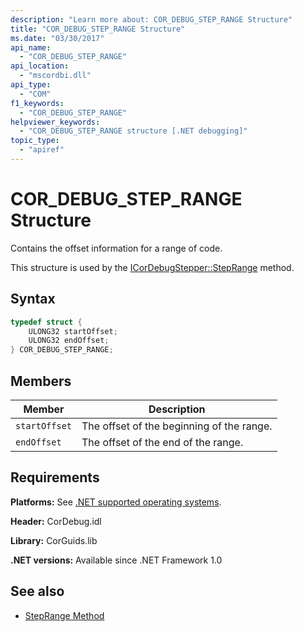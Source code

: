 ```yaml
---
description: "Learn more about: COR_DEBUG_STEP_RANGE Structure"
title: "COR_DEBUG_STEP_RANGE Structure"
ms.date: "03/30/2017"
api_name:
  - "COR_DEBUG_STEP_RANGE"
api_location:
  - "mscordbi.dll"
api_type:
  - "COM"
f1_keywords:
  - "COR_DEBUG_STEP_RANGE"
helpviewer_keywords:
  - "COR_DEBUG_STEP_RANGE structure [.NET debugging]"
topic_type:
  - "apiref"
---
```

# COR_DEBUG_STEP_RANGE Structure

Contains the offset information for a range of code.

This structure is used by the [ICorDebugStepper::StepRange](icordebugstepper-steprange-method.md) method.

## Syntax

```cpp
typedef struct {
    ULONG32 startOffset;
    ULONG32 endOffset;
} COR_DEBUG_STEP_RANGE;
```

## Members

| Member        | Description                               |
|---------------|-------------------------------------------|
| `startOffset` | The offset of the beginning of the range. |
| `endOffset`   | The offset of the end of the range.       |

## Requirements

 **Platforms:** See [.NET supported operating systems](https://github.com/dotnet/core/blob/main/os-lifecycle-policy.md).

 **Header:** CorDebug.idl

 **Library:** CorGuids.lib

 **.NET versions:** Available since .NET Framework 1.0

## See also

- [StepRange Method](icordebugstepper-steprange-method.md)
